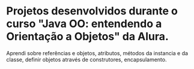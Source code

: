 # Projetos desenvolvidos durante o curso "Java OO: entendendo a Orientação a Objetos" da Alura.
Aprendi sobre referências e objetos, atributos, métodos da instancia e da classe, definir objetos através de construtores, encapsulamento.
